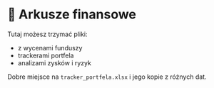 # 📁 Arkusze finansowe

Tutaj możesz trzymać pliki:
- z wycenami funduszy
- trackerami portfela
- analizami zysków i ryzyk

Dobre miejsce na `tracker_portfela.xlsx` i jego kopie z różnych dat.
